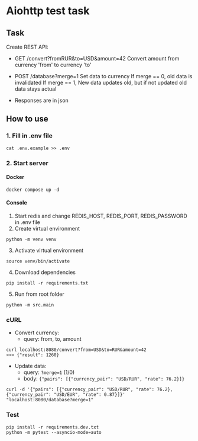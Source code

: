 # Aiohttp test task

## Task
Create REST API:
- GET /convert?fromRUR&to=USD&amount=42
Convert amount from currency 'from' to currency 'to'

- POST /database?merge=1
Set data to currency
If merge == 0, old data is invalidated
If merge == 1, New data updates old, but if not updated old data stays actual 

- Responses are in json

## How to use
### 1. Fill in .env file
```shell
cat .env.example >> .env
```
### 2. Start server
#### Docker
```shell
docker compose up -d
```

#### Console
1. Start redis and change REDIS_HOST, REDIS_PORT, REDIS_PASSWORD in .env file
2. Create virtual environment
```shell
python -m venv venv
````

3. Activate virtual environment
```shell
source venv/bin/activate 
```

4. Download dependencies
```shell
pip install -r requirements.txt
```
5. Run from root folder
```shell
python -m src.main
```

### cURL
- Convert currency:
	- query: from, to, amount
```shell
curl localhost:8080/convert?from=USD&to=RUR&amount=42
>>> {"result": 1260}
```

- Update data:
	- query: `?merge=1` (1/0)
	- body: `{"pairs": [{"currency_pair": "USD/RUR", "rate": 76.2}]}`
```shell
curl -d '{"pairs": [{"currency_pair": "USD/RUR", "rate": 76.2}, {"currency_pair": "USD/EUR", "rate": 0.87}]}' "localhost:8080/database?merge=1"
```

### Test
```shell 
pip install -r requirements.dev.txt
python -m pytest --asyncio-mode=auto
```

